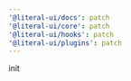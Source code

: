 ```yaml
---
'@literal-ui/docs': patch
'@literal-ui/core': patch
'@literal-ui/hooks': patch
'@literal-ui/plugins': patch
---
```


init
